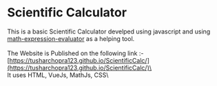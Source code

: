# Scientific Calculator
This is a basic Scientific Calculator develped using javascript and using [math-expression-evaluator](http://bugwheels94.github.io/math-expression-evaluator/) as a helping tool.\
\
The Website is Published on the following link :- [https://tusharchopra123.github.io/ScientificCalc/](https://tusharchopra123.github.io/ScientificCalc/)\
\
It uses HTML, VueJs, MathJs, CSS\


